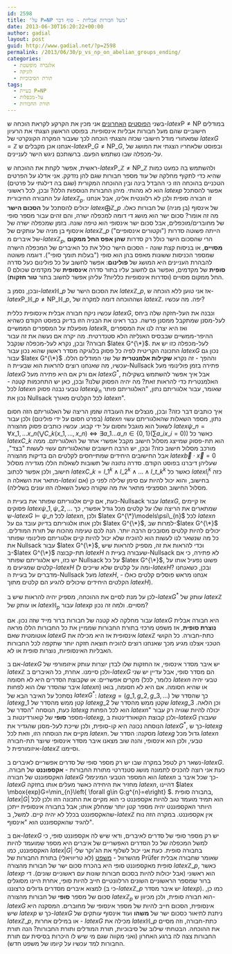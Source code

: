 ```yaml
---
id: 2598
title: 'על P=NP מעל חבורות אבליות - סוף דבר'
date: 2013-06-30T16:20:22+00:00
author: gadial
layout: post
guid: http://www.gadial.net/?p=2598
permalink: /2013/06/30/p_vs_np_on_abelian_groups_ending/
categories:
  - אלגברה מופשטת
  - לוגיקה
  - תורת הסיבוכיות
tags:
  - בעיית P=NP
  - על-מכפלות
  - תורת החבורות
---
```

בשני [הפוסטים](http://www.gadial.net/2013/06/15/p_vs_np_on_abelian_groups_intro/) [האחרונים](http://www.gadial.net/2013/06/21/ultrafilters_and_ultraproducts/) אני מכין את הקרקע לקראת הוכחה ש-$latex \mbox{P}\ne\mbox{NP}$ במודלים חישוביים שהם מעל חבורות אבליות אינסופיות. בפוסט הראשון הצגתי את הרעיון שמאחורי מודל חישובי שכזה והצגתי הוכחה לכך שעבור המקרה הקונקרטי של $latex G=\mathbb{Z}$ אנחנו אכן מקבלים ש-$latex \mbox{P}\_{G}\ne\mbox{NP}\_{G}$, ובפוסט שלאחריו הצגתי את המושג של על-מכפלה שבו נשתמש הפעם. ברשותכם ניגש הישר לעניינים.

ראשית, אפשר לקחת את ההוכחה ש-$latex \mbox{P}\_{\mathbb{Z}}\ne\mbox{NP}\_{\mathbb{Z}}$ ולהשתמש בה כמעט כמות שהיא כדי לתקוף מחלקה של עוד מספר חבורות שגם להן נזדקק. אני אדלג על הפרטים הטכניים בהוכחה הזו כי ההבדל בינה ובין ההוכחה המקורית (שגם בה דילגתי על פרטים) הוא לא מהותי. מיהן החבורות הנוספות הללו? ובכן, לכל ראשוני $latex p$ אפשר להסתכל על החבורה החיבורית $latex \mathbb{Z}_{p}$. זו חבורה סופית ולכן לא רלוונטית אלינו, אבל אנחנו יכולים להסתכל על **הסכום הישר** $latex \bigoplus\mathbb{Z}\_{p}$ של אינסוף (בן מניה) של חבורות כאלו. מה זה אומר? סכום ישר הוא מושג די דומה למכפלה ישרה, והם זהים עבור מספר סופי של מחוברים/מוכפלים, אבל סכום ישר אינסופי הוא טיפה שונה. בזמן שמכפלה ישרה של אינסוף בן מניה של עותקים של $latex \mathbb{Z}\_{p}$ הייתה פשוטה סדרות ("וקטורים אינסופיים") של איברים מ-$latex \mathbb{Z}_{p}$, הרי שהסכום הישר כולל רק סדרות **שהן אפס החל ממקום מסויים**, או בניסוח קצת שונה - הסכום הישר כולל את כל האיברים של המכפלה הישרה שמספר הכניסות ששונות מאפס בהן הוא סופי ("בעלות תומך סופי"). דוגמה פשוטה להבהרת העניינים היא המושג של **פולינום**: אפשר לחשוב על כל פולינום כעל סדרה **סופית** של מקדמים, ואפשר גם לחשוב עליו בתור סדרה **אינסופית** של מקדמים שכולם 0 החל ממקום מסויים (וסדרות אינסופיות כלליות? עליהן אפשר לחשוב בתור **טור חזקות**).

ובכן, נסמן ב-$latex \mathbb{H}\_{p}$ את הסכום הישר של $latex \mathbb{Z}\_{p}$, אז אני טוען ללא הוכחה ש-$latex \mbox{P}\_{\mathbb{H}\_{p}}\ne\mbox{NP}\_{\mathbb{H}\_{p}}$, ושההוכחה דומה למקרה של $latex \mathbb{Z}$. יפה. מה עכשיו?

עכשיו ניקח חבורה אבלית אינסופית כללית $latex G$, ונבנה את העל-חזקה שלה ביחס לעל-מסנן שמתקבל ממסנן פרשה. כבר ראינו את הבניה הזו בדיוק בפוסט הקודם כשהיא מופעלת על המספרים הממשיים $latex \mathbb{R}$, ואז היא יצרה לנו את המספרים ההיפר-ממשיים שבבסיס האנליזה הלא סטנדרטית. מה יקרה אם נעשה את זה עבור חבורה? ובכן, נקרא לעל-מכפלה שנקבל $latex G^{\*}$. לעל-מכפלה כזו יש את התכונה הקריטית לפיה כל פסוק בלוגיקה מסדר ראשון שהוא נכון עבור $latex G$ נכון גם עבור $latex G^{\*}$ וההפך - זה נקרא **שקילות אלמנטרית** של שני המודלים הללו. עכשיו, מה שאנחנו רוצים להראות הוא שבעיית ה-Nullsack פתירה בזמן פולינומי מעל $latex G$ אם ורק אם היא פתירה מעל $latex G^{*}$, אבל איך אפשר להשתמש בשקילות האלמנטרית כדי להראות זאת? מה יהיה הפסוק שלנו? ובכן, כאן יש התחכמות קטנה - לכל $latex n$ טבעי נבנה פסוק $latex \psi_{n}$ שאומר, עבור אלגוריתם נתון, "האלגוריתם פותר נכון את Nullsack לכל הקלטים מאורך $latex n$".

איך כותבים דבר כזה? ובכן, מנצלים את העובדה שזמן הריצה של האלגוריתם הזה חסום (בפרט חסום על ידי פולינום) ולכן עבור $latex n$ נתון, מספר השאלות שהאלגוריתם עשוי לשאול הוא מוגבל וחסום על ידי קבוע. עכשיו כותבים פסוק מהצורה $latex \psi\_{n}=\forall x\_{1},\dots x\_{n}\left(\bigvee C\_{k}\left(x\_{1},\dots,x\_{n}\right)\iff\exists a\_{1}\dots a\_{n}\in\left\{ 0,1\right\} \left(\sum a\_{i}x\_{i}=0\right)\right)$ כאשר כל $latex C\_{k}$ הוא תת-פסוק שמייצג מסלול חישוב מקבל אפשרי אחד של האלגוריתם. ממה מורכב מסלול חישוב כזה? ובכן, יש הרבה חישובים שהאלגוריתם עשוי לעשות "בצד", אבל החישובים היחידים שמתייחסים לקלטים הם בדיקות מהצורה $latex \vec{b}\cdot\vec{x}=0$ שעליהן דיברנו בפוסט הקודם. סדרה נתונה של תשובות לשאלות הללו מגדירה מסלול חישוב, ולכן אפשר לכתוב $latex C\_{k}=l\_{1}^{k}\wedge l\_{2}^{k}\wedge\dots\wedge l\_{t\_{k}}^{k}$ כאשר כל $latex l_{i}^{k}$ כזה מתאר את השאלה ה-$latex i$ בחישוב, והוא יכול להיות עם סימן שלילה לפני כן (אם מסלול החישוב הספציפי מתאר את מה שקורה כשעל השאלה הזו עונים בשלילה).

כעת, אם קיים אלגוריתם שפותר את בעיית ה-Nullsack עבור $latex G$, אז קיימים פסוקים $latex \psi\_{1},\psi\_{2},\dots$ שמתארים את הריצה שלו על קלטים מכל גודל אפשרי, כך ש-$latex G\models\psi\_{n}$ לכל $latex n$, ולכן $latex G^{\*}\models\psi\_{n}$ לכל $latex n$ ולכן אותו אלגוריתם בדיוק עובד גם על $latex G^{\*}$, למרות שב-$latex G^{\*}$ יכולים להיות קלטים מסובכים הרבה יותר. הנה לכם טעימה מהכוח של תורת המודלים. כל מה שנשאר לנו לעשות הוא להוכיח שלא יכול להיות קיים אלגוריתם פולינומי שפותר את Nullsack עבור $latex G^{\*}$, וכדי להראות את זה, מספיק להראות שיש ב-$latex G^{\*}$ תת-קבוצה $latex H$ שעבורה בעיית ה-Nullsack לא פתירה, כי אם יש כזו, ויש אלגוריתם שפותר Nullsack על כל $latex G^{\*}$, פשוט נפעיל אותו על קלטים שמגיעים מ-$latex H$ (ומה על קלטים שלא שייכים ל-$latex H$? ובכן, כשאנחנו מדברים על בעיית ה-Nullsack מעל $latex H$, אנחנו מראש פוסלים קלטים כאלו - הקלטים היחידים שיכולים להגיע הם קלטים מתוך $latex H$).

לכן על מנת לסיים את ההוכחה, מספיק יהיה להראות שיש ב-$latex G^{*}$ עותק של $latex \mathbb{Z}$ או עותק של $latex \mathbb{H}_{p}$ עבור $latex p$ מסויים. ולמה זה נכון?

עבור מחלקה לא קטנה של חבורות ברור מייד שזה נכון. אם $latex G$ היא חבורה אבלית **נוצרת סופית**, אז משפט מרכזי בתורת החבורות שממיין את כל החבורות הללו מראה אוטומטית שאם $latex G$ אינסופית אז היא מכילה את $latex \mathbb{Z}$ כתת-חבורה. כל הקושי הטכני אצלנו מגיע מכך שאנחנו רוצים להוכיח תוצאה חזקה יותר שתקפה לכל החבורות האבליות האינסופיות, נוצרות סופית או לא.

אם ב-$latex G$ יש איבר מסדר אינסופי, אז החזקות שלו לבדן יוצרות עותק איזומורפי של $latex \mathbb{Z}$ ולכן סיימנו. אחרת, כל האיברים ב-$latex G$ הם מסדר סופי, אבל עדיין יש שני מקרים אפשריים: או שקבוצת הסדרים היא לא חסומה (כלומר, לכל $latex n$ טבעי יהיה איבר שהסדר שלו הוא לפחות $latex n$) או שהיא חסומה. אם היא לא חסומה, בואו נסתכל על האיבר הבא של $latex G^{*}$: $latex g=\left(g\_{1},g\_{2},g\_{3},\dots\right)$ כך שהסדר של $latex g\_{1}$ קטן ממש מהסדר של $latex g\_{2}$ שקטן ממש מהסדר של $latex g\_{3}$ וכן הלאה. כעת, הנוסחה "הסדר של $latex g$ הוא לכל הפחות $latex n$" יכולה להיות שגויה רק עבור מספר **סופי** של קואורדינטות ב-$latex g$, ולכן קבוצת הקואורדינטות ב-$latex G$ שעבורן הנוסחה נכונה היא קו-סופית, ולכן שייכת לעל-מסנן שהגדיר את $latex G^{*}$, כך ש-$latex g$ מקיים את הנוסחה הזו, וזאת לכל $latex n$. מסקנה: הסדר של $latex g$ גדול מכל $latex n$ טבעי, ולכן הוא אינסופי, והנה שוב מצאנו איבר מסדר אינסופי שיוצר תת-חבורה איזומורפית ל-$latex \mathbb{Z}$ וסיימנו.

נשאר רק לטפל במקרה שבו יש רק מספר סופי של סדרים אפשריים לאיברים ב-$latex G$. כעת אני רוצה להכניס לתמונה מושג סטנדרטי מתורת החבורות - **אקספוננט** של חבורה. האקספוננט של חבורה $latex G$ הוא המספר הטבעי המינימלי $latex n$ כך שכל איבר ב-$latex G$ מחזיר את היחידה כאשר מעלים אותו בחזקה $latex n$, דהיינו $latex \mbox{exp}G=\min_{n}\left\{ \forall g\in G:g^{n}=e\right\} $. בחבורה סופית, $latex \left|G\right|$ הוא תמיד מועמד טוב להיות אקספוננט כי הוא מקיים את התכונה הזו ולכן לכל היותר האקספוננט יהיה מספר קטן יותר שמחלק אותו; אבל בחבורה אינסופית ייתכן שהאקספוננט בכלל לא יהיה קיים. למשל, ב-$latex \mathbb{Z}$ אין אקספוננט. במקרה הזה נוח להגיד שהאקספוננט הוא "אינסוף".

אם ב-$latex G$ יש רק מספר סופי של סדרים לאיברים, ודאי שיש לה אקספוננט סופי, כי למשל המכפלה של כל הסדרים האפשריים של איברים היא מספר שמועמד להיות האקספוננט, כמו $latex \left|G\right|$ בחבורה סופית. כעת אני יכול לשלוף את הג'וקר שלי מהשרוול - [משפט](http://en.wikipedia.org/wiki/Pr%C3%BCfer_theorems) (לא טריוויאלי) בתורת החבורות של Prüfer שאומר שחבורה אבלית סופית מאקספוננט סופי היא בהכרח סכום ישר של חבורות מהצורה $latex \mathbb{Z}\_{p}$, כאשר $latex p$ הוא ראשוני (אבל יכולות להיות בסכום חבורות שונות עם ראשוניים שונים). די ברור שמספר הראשוניים השונים הרלוונטיים חייב להיות סופי, אחרת היינו מסוגלים למצוא איברים מסדרים גדולים כרצוננו (כי ב-$latex \mathbb{Z}\_{p}$ יש איבר מסדר $latex p$). כמו כן, סכום של מספר **סופי** של חבורות מהצורה $latex \mathbb{Z}_{p}$ הוא חבורה סופית, ולכן מכיוון ש-$latex G$ אינסופית, הסכום חייב להיות של מספר אינסופי של מחוברים. המסקנה היא שיש $latex p$ כך ש-$latex G$ ניתנת לתיאור כסכום ישר של **משהו** ועוד אינסוף עותקים של $latex \mathbb{Z}\_{p}$, או במילים אחרות - $latex G$ מכילה את $latex \mathbb{H}\_{p}$ כתת-חבורה, וזה מסיים את ההוכחה. הבטחתי שילוב של סיבוכיות, תורת המודלים ותורת החבורות? הנה תורת החבורות צצה לה ברגע האחרון (ואני מקווה שגם מי שיש לו היכרות בסיסית עם תורת החבורות למד עכשיו על קיומו של משפט חדש).